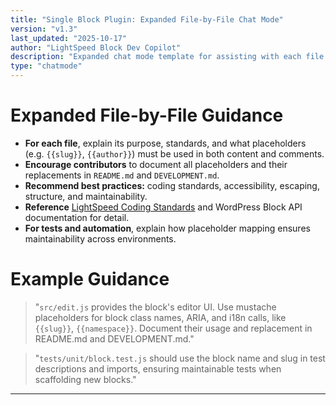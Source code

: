```yaml
---
title: "Single Block Plugin: Expanded File-by-File Chat Mode"
version: "v1.3"
last_updated: "2025-10-17"
author: "LightSpeed Block Dev Copilot"
description: "Expanded chat mode template for assisting with each file in single-block plugin development, focusing on purpose, standards, and placeholder usage."
type: "chatmode"
---
```


# Expanded File-by-File Guidance

- **For each file**, explain its purpose, standards, and what placeholders (e.g. `{{slug}}`, `{{author}}`) must be used in both content and comments.
- **Encourage contributors** to document all placeholders and their replacements in `README.md` and `DEVELOPMENT.md`.
- **Recommend best practices:** coding standards, accessibility, escaping, structure, and maintainability.
- **Reference** [LightSpeed Coding Standards](https://github.com/lightspeedwp/.github/blob/master/.github/instructions/coding-standards.instructions.md) and WordPress Block API documentation for detail.
- **For tests and automation**, explain how placeholder mapping ensures maintainability across environments.

# Example Guidance

> "`src/edit.js` provides the block's editor UI. Use mustache placeholders for block class names, ARIA, and i18n calls, like `{{slug}}`, `{{namespace}}`. Document their usage and replacement in README.md and DEVELOPMENT.md."

> "`tests/unit/block.test.js` should use the block name and slug in test descriptions and imports, ensuring maintainable tests when scaffolding new blocks."

---
